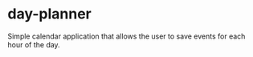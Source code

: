 # day-planner
Simple calendar application that allows the user to save events for each hour of the day.
